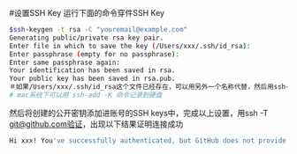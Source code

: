 #设置SSH Key
运行下面的命令穿件SSH Key
```bash
$ssh-keygen -t rsa -C "youremail@example.com"
Generating public/private rsa key pair.
Enter file in which to save the key (/Users/xxx/.ssh/id_rsa): 
Enter passphrase (empty for no passphrase): 
Enter same passphrase again: 
Your identification has been saved in rsa.
Your public key has been saved in rsa.pub.
＃如果/Users/xxx/.ssh/id_rsa这个文件已经存在，可以用另外一个名称代替，然后用ssh-add ~/xxx命令将私人密钥添加进缓存中。
# mac系统下可以用 ssh-add -K 命令记录到硬盘
```
然后将创建的公开密钥添加进账号的SSH keys中，完成以上设置，用ssh -T git@github.com验证，出现以下结果证明连接成功

```bash
Hi xxx! You've successfully authenticated, but GitHub does not provide shell access.
```